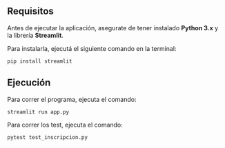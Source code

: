 ## Requisitos

Antes de ejecutar la aplicación, asegurate de tener instalado **Python 3.x** y la librería **Streamlit**.

Para instalarla, ejecutá el siguiente comando en la terminal:

```bash
pip install streamlit
```

## Ejecución

Para correr el programa, ejecuta el comando:

```bash
streamlit run app.py
```

Para correr los test, ejecuta el comando:

```bash
pytest test_inscripcion.py
```
